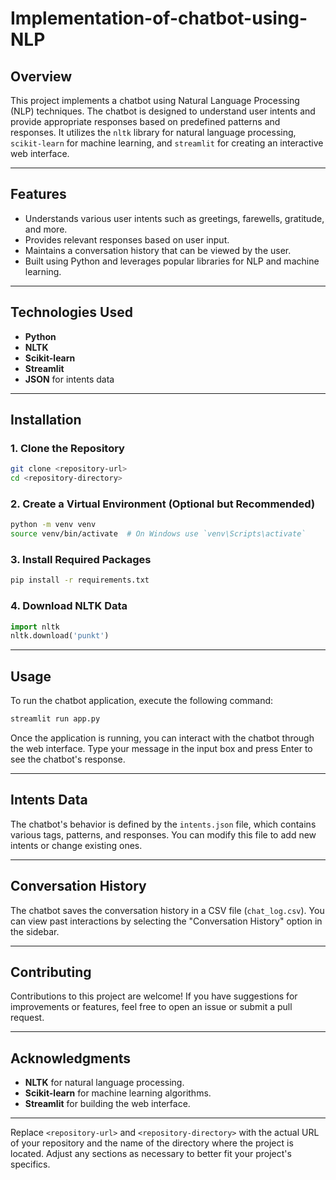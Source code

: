 # Implementation-of-chatbot-using-NLP

## Overview
This project implements a chatbot using Natural Language Processing (NLP) techniques. The chatbot is designed to understand user intents and provide appropriate responses based on predefined patterns and responses. It utilizes the `nltk` library for natural language processing, `scikit-learn` for machine learning, and `streamlit` for creating an interactive web interface.

-------------------------------------------------------------------------------------------------------------------------------------------------------------------------------------------------------------------

## Features
- Understands various user intents such as greetings, farewells, gratitude, and more.
- Provides relevant responses based on user input.
- Maintains a conversation history that can be viewed by the user.
- Built using Python and leverages popular libraries for NLP and machine learning.

-------------------------------------------------------------------------------------------------------------------------------------------------------------------------------------------------------------------

## Technologies Used
- **Python**
- **NLTK**
- **Scikit-learn**
- **Streamlit**
- **JSON** for intents data

-------------------------------------------------------------------------------------------------------------------------------------------------------------------------------------------------------------------

## Installation

### 1. Clone the Repository
```bash
git clone <repository-url>
cd <repository-directory>
```

### 2. Create a Virtual Environment (Optional but Recommended)
```bash
python -m venv venv
source venv/bin/activate  # On Windows use `venv\Scripts\activate`
```

### 3. Install Required Packages
```bash
pip install -r requirements.txt
```

### 4. Download NLTK Data
```python
import nltk
nltk.download('punkt')
```

-------------------------------------------------------------------------------------------------------------------------------------------------------------------------------------------------------------------

## Usage
To run the chatbot application, execute the following command:
```bash
streamlit run app.py
```

Once the application is running, you can interact with the chatbot through the web interface. Type your message in the input box and press Enter to see the chatbot's response.

-------------------------------------------------------------------------------------------------------------------------------------------------------------------------------------------------------------------

## Intents Data
The chatbot's behavior is defined by the `intents.json` file, which contains various tags, patterns, and responses. You can modify this file to add new intents or change existing ones.

------------------------------------------------------------------------------------------------------------------------------------------------------------------------------------------------------------------

## Conversation History
The chatbot saves the conversation history in a CSV file (`chat_log.csv`). You can view past interactions by selecting the "Conversation History" option in the sidebar.

------------------------------------------------------------------------------------------------------------------------------------------------------------------------------------------------------------------

## Contributing
Contributions to this project are welcome! If you have suggestions for improvements or features, feel free to open an issue or submit a pull request.

------------------------------------------------------------------------------------------------------------------------------------------------------------------------------------------------------------------

## Acknowledgments
- **NLTK** for natural language processing.
- **Scikit-learn** for machine learning algorithms.
- **Streamlit** for building the web interface.

------------------------------------------------------------------------------------------------------------------------------------------------------------------------------------------------------------------

Replace `<repository-url>` and `<repository-directory>` with the actual URL of your repository and the name of the directory where the project is located. Adjust any sections as necessary to better fit your project's specifics.
